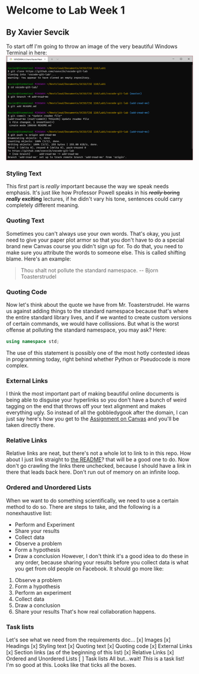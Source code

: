 # Welcome to Lab Week 1
## By Xavier Sevcik

To start off I'm going to throw an image of the very beautiful Windows Terminal in here:
![Git commands in Windows Terminal](screenshots/git-command-line.png)

### Styling Text
This first part is *really* important because the way we speak needs emphasis. It's just like how Professor Powell speaks in his ~~*really* boring~~ ***really* exciting** lectures, if he didn't vary his tone, sentences could carry completely different meaning.

### Quoting Text
Sometimes you can't always use your own words. That's okay, you just need to give your paper plot armor so that you don't have to do a special brand new Canvas course you didn't sign up for. To do that, you need to make sure you attribute the words to someone else. This is called shifting blame. Here's an example:
> Thou shalt not pollute the standard namespace.
-- Bjorn Toasterstrudel

### Quoting Code
Now let's think about the quote we have from Mr. Toasterstrudel. He warns us against adding things to the standard namespace because that's where the entire standard library lives, and if we wanted to create custom versions of certain commands, we would have collissions. But what is the worst offense at polluting the standard namespace, you may ask? Here:
```C++
using namespace std;
```
The use of this statement is possibly one of the most hotly contested ideas in programming today, right behind whether Python or Pseudocode is more complex.

### External Links
I think the most important part of making beautiful online documents is being able to disguise your hyperlinks so you don't have a bunch of weird tagging on the end that throws off your text alignment and makes everything ugly. So instead of all the gobbledygook after the domain, I can just say here's how you get to the [Assignment on Canvas](https://canvas.ucsd.edu/courses/30736/assignments/361771) and you'll be taken directly there.

### Relative Links
Relative links are neat, but there's not a whole lot to link to in this repo. How about I just link straight to [the README](README.md)? that will be a good one to do. Now don't go crawling the links there unchecked, because I should have a link in there that leads back here. Don't run out of memory on an infinite loop.

### Ordered and Unordered Lists
When we want to do something scientifically, we need to use a certain method to do so. There are steps to take, and the following is a nonexhaustive list:
* Perform and Experiment
* Share your results
* Collect data
* Observe a problem
* Form a hypothesis
* Draw a conclusion
However, I don't think it's a good idea to do these in any order, because sharing your results before you collect data is what you get from old people on Facebook. It should go more like:
1. Observe a problem
2. Form a hypothesis
3. Perform an experiment
4. Collect data
5. Draw a conclusion
6. Share your results
That's how real collaboration happens.

### Task lists
Let's see what we need from the requirements doc...
[x] Images
[x] Headings
[x] Styling text
[x] Quoting text
[x] Quoting code
[x] External Links
[x] Section links (as of the beginning of this list)
[x] Relative Links
[x] Ordered and Unordered Lists
[ ] Task lists
All but...wait! *This* is a task list! I'm so good at this. Looks like that ticks all the boxes.